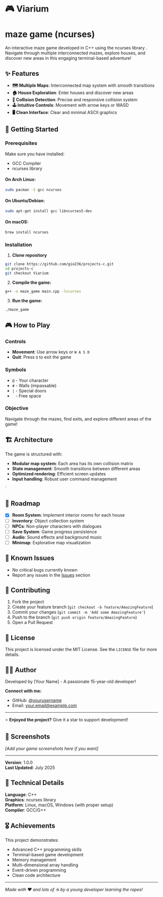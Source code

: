 # 🎮 Viarium

# maze game (ncurses)
An interactive maze game developed in C++ using the ncurses library . Navigate through multiple interconnected mazes, explore houses, and discover new areas in this engaging terminal-based adventure!

## ✨ Features

- **🗺️ Multiple Maps**: Interconnected map system with smooth transitions
- **🏠 House Exploration**: Enter houses and discover new areas
- **🎯 Collision Detection**: Precise and responsive collision system
- **🕹️ Intuitive Controls**: Movement with arrow keys or WASD
- **🖥️ Clean Interface**: Clear and minimal ASCII graphics

## 🚀 Getting Started

### Prerequisites

Make sure you have installed:
- GCC Compiler
- ncurses library

#### On Arch Linux:
```bash
sudo pacman -S gcc ncurses
```

#### On Ubuntu/Debian:
```bash
sudo apt-get install gcc libncurses5-dev
```

#### On macOS:
```bash
brew install ncurses
```

### Installation

1. **Clone repository**
```bash
git clone https://github.com/gio236/projects-c.git
cd projects-c
git checkout Viarium
```

2. **Compile the game:**
```bash
g++ -o maze_game main.cpp -lncurses
```

3. **Run the game:**
```bash
./maze_game
```

## 🎮 How to Play

### Controls
- **Movement**: Use arrow keys or `W A S D`
- **Quit**: Press `Q` to exit the game

### Symbols
- `@` - Your character
- `#` - Walls (impassable)
- `|` - Special doors
- ` ` - Free space

### Objective
Navigate through the mazes, find exits, and explore different areas of the game!

## 🏗️ Architecture

The game is structured with:
- **Modular map system**: Each area has its own collision matrix
- **State management**: Smooth transitions between different areas
- **Optimized rendering**: Efficient screen updates
- **Input handling**: Robust user command management

`
## 🎯 Roadmap

- [x] **Room System**: Implement interior rooms for each house
- [ ] **Inventory**: Object collection system
- [ ] **NPCs**: Non-player characters with dialogues
- [ ] **Save System**: Game progress persistence
- [ ] **Audio**: Sound effects and background music
- [ ] **Minimap**: Explorative map visualization

## 🐛 Known Issues

- No critical bugs currently known
- Report any issues in the [Issues](https://github.com/yourusername/projects-c/issues) section

## 🤝 Contributing

1. Fork the project
2. Create your feature branch (`git checkout -b feature/AmazingFeature`)
3. Commit your changes (`git commit -m 'Add some AmazingFeature'`)
4. Push to the branch (`git push origin feature/AmazingFeature`)
5. Open a Pull Request

## 📄 License

This project is licensed under the MIT License. See the `LICENSE` file for more details.

## 👨‍💻 Author

Developed by [Your Name] - A passionate 15-year-old developer!

**Connect with me:**
- GitHub: [@yourusername](https://github.com/yourusername)
- Email: your.email@example.com

---

⭐ **Enjoyed the project?** Give it a star to support development!

## 📸 Screenshots

*[Add your game screenshots here if you want]*

---

**Version**: 1.0.0  
**Last Updated**: July 2025

## 🔧 Technical Details

**Language**: C++  
**Graphics**: ncurses library  
**Platform**: Linux, macOS, Windows (with proper setup)  
**Compiler**: GCC/G++

## 🎖️ Achievements

This project demonstrates:
- Advanced C++ programming skills
- Terminal-based game development
- Memory management
- Multi-dimensional array handling
- Event-driven programming
- Clean code architecture

---

*Made with ❤️ and lots of ☕ by a young developer learning the ropes!*
